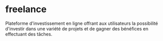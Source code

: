 # freelance
Plateforme d'investissement en ligne offrant aux utilisateurs la possibilité d'investir dans une variété de projets et de gagner des bénéfices en effectuant des tâches. 
